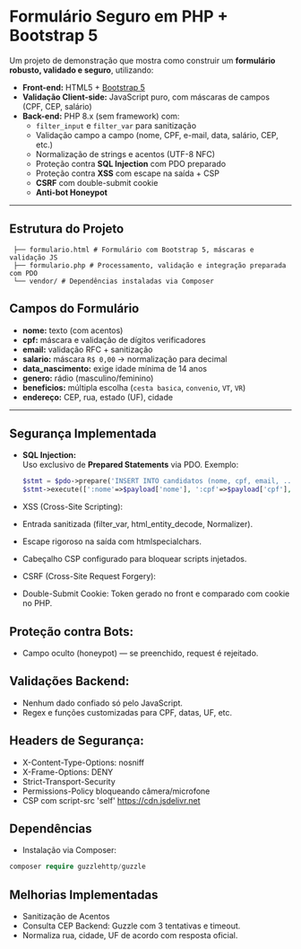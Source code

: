 # Formulário Seguro em PHP + Bootstrap 5

Um projeto de demonstração que mostra como construir um **formulário robusto, validado e seguro**, utilizando:

- **Front-end:** HTML5 + [Bootstrap 5](https://getbootstrap.com/)
- **Validação Client-side:** JavaScript puro, com máscaras de campos (CPF, CEP, salário)
- **Back-end:** PHP 8.x (sem framework) com:
  - `filter_input` e `filter_var` para sanitização
  - Validação campo a campo (nome, CPF, e-mail, data, salário, CEP, etc.)
  - Normalização de strings e acentos (UTF-8 NFC)
  - Proteção contra **SQL Injection** com PDO preparado
  - Proteção contra **XSS** com escape na saída + CSP
  - **CSRF** com double-submit cookie
  - **Anti-bot Honeypot**  

---
## Estrutura do Projeto
```pag
 ├── formulario.html # Formulário com Bootstrap 5, máscaras e validação JS
 ├── formulario.php # Processamento, validação e integração preparada com PDO
 └── vendor/ # Dependências instaladas via Composer
```
## Campos do Formulário

- **nome:** texto (com acentos)
- **cpf:** máscara e validação de dígitos verificadores
- **email:** validação RFC + sanitização
- **salario:** máscara `R$ 0,00` → normalização para decimal
- **data_nascimento:** exige idade mínima de 14 anos
- **genero:** rádio (masculino/feminino)
- **beneficios:** múltipla escolha (`cesta basica`, `convenio`, `VT`, `VR`)
- **endereço:** CEP, rua, estado (UF), cidade

---

## Segurança Implementada

- **SQL Injection:**  
  Uso exclusivo de **Prepared Statements** via PDO. Exemplo:

  ```php
  $stmt = $pdo->prepare('INSERT INTO candidatos (nome, cpf, email, ...) VALUES (:nome, :cpf, :email, ...)');
  $stmt->execute([':nome'=>$payload['nome'], ':cpf'=>$payload['cpf'], ...]);

- XSS (Cross-Site Scripting):
- Entrada sanitizada (filter_var, html_entity_decode, Normalizer).
- Escape rigoroso na saída com htmlspecialchars.
- Cabeçalho CSP configurado para bloquear scripts injetados.
- CSRF (Cross-Site Request Forgery):
- Double-Submit Cookie: Token gerado no front e comparado com cookie no PHP.

## Proteção contra Bots:
- Campo oculto (honeypot) — se preenchido, request é rejeitado.

## Validações Backend:
- Nenhum dado confiado só pelo JavaScript.
- Regex e funções customizadas para CPF, datas, UF, etc.

## Headers de Segurança:
- X-Content-Type-Options: nosniff
- X-Frame-Options: DENY
- Strict-Transport-Security
- Permissions-Policy bloqueando câmera/microfone
- CSP com script-src 'self' https://cdn.jsdelivr.net 

## Dependências
- Instalação via Composer:
```php
composer require guzzlehttp/guzzle
 ```

## Melhorias Implementadas

- Sanitização de Acentos
- Consulta CEP Backend: Guzzle com 3 tentativas e timeout.
- Normaliza rua, cidade, UF de acordo com resposta oficial.
